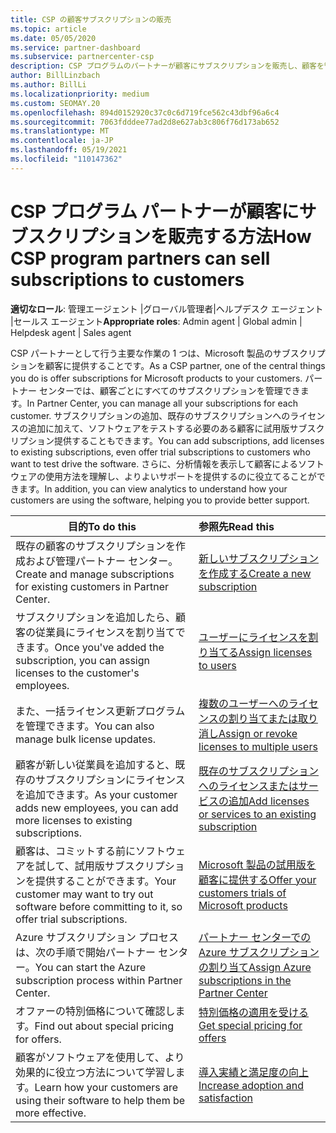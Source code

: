 ```yaml
---
title: CSP の顧客サブスクリプションの販売
ms.topic: article
ms.date: 05/05/2020
ms.service: partner-dashboard
ms.subservice: partnercenter-csp
description: CSP プログラムのパートナーが顧客にサブスクリプションを販売し、顧客を管理する方法についてパートナー センター。
author: BillLinzbach
ms.author: BillLi
ms.localizationpriority: medium
ms.custom: SEOMAY.20
ms.openlocfilehash: 894d0152920c37c0c6d719fce562c43dbf96a6c4
ms.sourcegitcommit: 7063fdddee77ad2d8e627ab3c806f76d173ab652
ms.translationtype: MT
ms.contentlocale: ja-JP
ms.lasthandoff: 05/19/2021
ms.locfileid: "110147362"
---
```

# <a name="how-csp-program-partners-can-sell-subscriptions-to-customers"></a><span data-ttu-id="b317d-103">CSP プログラム パートナーが顧客にサブスクリプションを販売する方法</span><span class="sxs-lookup"><span data-stu-id="b317d-103">How CSP program partners can sell subscriptions to customers</span></span>

<span data-ttu-id="b317d-104">**適切なロール**: 管理エージェント |グローバル管理者|ヘルプデスク エージェント |セールス エージェント</span><span class="sxs-lookup"><span data-stu-id="b317d-104">**Appropriate roles**: Admin agent | Global admin | Helpdesk agent | Sales agent</span></span>

<span data-ttu-id="b317d-105">CSP パートナーとして行う主要な作業の 1 つは、Microsoft 製品のサブスクリプションを顧客に提供することです。</span><span class="sxs-lookup"><span data-stu-id="b317d-105">As a CSP partner, one of the central things you do is offer subscriptions for Microsoft products to your customers.</span></span> <span data-ttu-id="b317d-106">パートナー センターでは、顧客ごとにすべてのサブスクリプションを管理できます。</span><span class="sxs-lookup"><span data-stu-id="b317d-106">In Partner Center, you can manage all your subscriptions for each customer.</span></span> <span data-ttu-id="b317d-107">サブスクリプションの追加、既存のサブスクリプションへのライセンスの追加に加えて、ソフトウェアをテストする必要のある顧客に試用版サブスクリプション提供することもできます。</span><span class="sxs-lookup"><span data-stu-id="b317d-107">You can add subscriptions, add licenses to existing subscriptions, even offer trial subscriptions to customers who want to test drive the software.</span></span> <span data-ttu-id="b317d-108">さらに、分析情報を表示して顧客によるソフトウェアの使用方法を理解し、よりよいサポートを提供するのに役立てることができます。</span><span class="sxs-lookup"><span data-stu-id="b317d-108">In addition, you can view analytics to understand how your customers are using the software, helping you to provide better support.</span></span>

|<span data-ttu-id="b317d-109">**目的**</span><span class="sxs-lookup"><span data-stu-id="b317d-109">**To do this**</span></span>   |<span data-ttu-id="b317d-110">**参照先**</span><span class="sxs-lookup"><span data-stu-id="b317d-110">**Read this**</span></span>   |
|----------------------|:----------------------|
|<span data-ttu-id="b317d-111">既存の顧客のサブスクリプションを作成および管理パートナー センター。</span><span class="sxs-lookup"><span data-stu-id="b317d-111">Create and manage subscriptions for existing customers in Partner Center.</span></span>|[<span data-ttu-id="b317d-112">新しいサブスクリプションを作成する</span><span class="sxs-lookup"><span data-stu-id="b317d-112">Create a new subscription</span></span>](create-a-new-subscription.md)|
|<span data-ttu-id="b317d-113">サブスクリプションを追加したら、顧客の従業員にライセンスを割り当てできます。</span><span class="sxs-lookup"><span data-stu-id="b317d-113">Once you've added the subscription, you can assign licenses to the customer's employees.</span></span>  |[<span data-ttu-id="b317d-114">ユーザーにライセンスを割り当てる</span><span class="sxs-lookup"><span data-stu-id="b317d-114">Assign licenses to users</span></span>](assign-licenses-to-users.md)|
|<span data-ttu-id="b317d-115">また、一括ライセンス更新プログラムを管理できます。</span><span class="sxs-lookup"><span data-stu-id="b317d-115">You can also manage bulk license updates.</span></span>   |[<span data-ttu-id="b317d-116">複数のユーザーへのライセンスの割り当てまたは取り消し</span><span class="sxs-lookup"><span data-stu-id="b317d-116">Assign or revoke licenses to multiple users</span></span>](bulk-license-provisioning-for-multiple-users.md)|
|<span data-ttu-id="b317d-117">顧客が新しい従業員を追加すると、既存のサブスクリプションにライセンスを追加できます。</span><span class="sxs-lookup"><span data-stu-id="b317d-117">As your customer adds new employees, you can add more licenses to existing subscriptions.</span></span>   |[<span data-ttu-id="b317d-118">既存のサブスクリプションへのライセンスまたはサービスの追加</span><span class="sxs-lookup"><span data-stu-id="b317d-118">Add licenses or services to an existing subscription</span></span>](add-licenses-or-services-to-an-existing-subscription.md)|
|<span data-ttu-id="b317d-119">顧客は、コミットする前にソフトウェアを試して、試用版サブスクリプションを提供することができます。</span><span class="sxs-lookup"><span data-stu-id="b317d-119">Your customer may want to try out software before committing to it, so offer trial subscriptions.</span></span>    |[<span data-ttu-id="b317d-120">Microsoft 製品の試用版を顧客に提供する</span><span class="sxs-lookup"><span data-stu-id="b317d-120">Offer your customers trials of Microsoft products</span></span>](offer-your-customers-trials-of-microsoft-products.md)|
|<span data-ttu-id="b317d-121">Azure サブスクリプション プロセスは、次の手順で開始パートナー センター。</span><span class="sxs-lookup"><span data-stu-id="b317d-121">You can start the Azure subscription process within Partner Center.</span></span>   |[<span data-ttu-id="b317d-122">パートナー センターでの Azure サブスクリプションの割り当て</span><span class="sxs-lookup"><span data-stu-id="b317d-122">Assign Azure subscriptions in the Partner Center</span></span>](assign-azure-subscriptions.md)|
|<span data-ttu-id="b317d-123">オファーの特別価格について確認します。</span><span class="sxs-lookup"><span data-stu-id="b317d-123">Find out about special pricing for offers.</span></span>   |[<span data-ttu-id="b317d-124">特別価格の適用を受ける</span><span class="sxs-lookup"><span data-stu-id="b317d-124">Get special pricing for offers</span></span>](get-special-pricing-for-offers.md)|
|<span data-ttu-id="b317d-125">顧客がソフトウェアを使用して、より効果的に役立つ方法について学習します。</span><span class="sxs-lookup"><span data-stu-id="b317d-125">Learn how your customers are using their software to help them be more effective.</span></span>   | [<span data-ttu-id="b317d-126">導入実績と満足度の向上</span><span class="sxs-lookup"><span data-stu-id="b317d-126">Increase adoption and satisfaction</span></span>](increasing-adoption-and-satisfaction.md)   |
